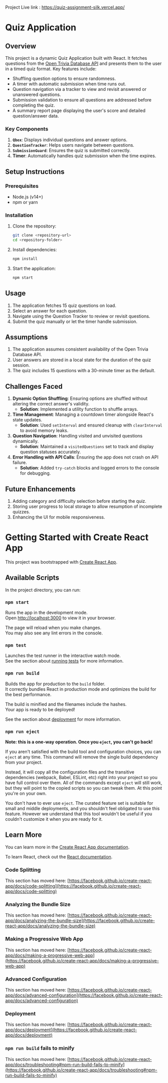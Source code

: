 
Project Live link : https://quiz-assignment-silk.vercel.app/
<br/>

# Quiz Application

## Overview
This project is a dynamic Quiz Application built with React. It fetches questions from the [Open Trivia Database API](https://opentdb.com/) and presents them to the user in a timed quiz format. Key features include:
- Shuffling question options to ensure randomness.
- A timer with automatic submission when time runs out.
- Question navigation via a tracker to view and revisit answered or unanswered questions.
- Submission validation to ensure all questions are addressed before completing the quiz.
- A summary report page displaying the user's score and detailed question/answer data.

### Key Components
1. **`Qbox`**: Displays individual questions and answer options.
2. **`QuestionTracker`**: Helps users navigate between questions.
3. **`SubmissionGuard`**: Ensures the quiz is submitted correctly.
4. **Timer**: Automatically handles quiz submission when the time expires.

## Setup Instructions
### Prerequisites
- Node.js (v14+)
- npm or yarn

### Installation
1. Clone the repository:
   ```bash
   git clone <repository-url>
   cd <repository-folder>
   ```
2. Install dependencies:
   ```bash
   npm install
   ```
3. Start the application:
   ```bash
   npm start
   ```

## Usage
1. The application fetches 15 quiz questions on load.
2. Select an answer for each question.
3. Navigate using the Question Tracker to review or revisit questions.
4. Submit the quiz manually or let the timer handle submission.

## Assumptions
1. The application assumes consistent availability of the Open Trivia Database API.
2. User answers are stored in a local state for the duration of the quiz session.
3. The quiz includes 15 questions with a 30-minute timer as the default.

## Challenges Faced
1. **Dynamic Option Shuffling**: Ensuring options are shuffled without altering the correct answer's validity.
   - **Solution**: Implemented a utility function to shuffle arrays.
2. **Time Management**: Managing a countdown timer alongside React's state updates.
   - **Solution**: Used `setInterval` and ensured cleanup with `clearInterval` to avoid memory leaks.
3. **Question Navigation**: Handling visited and unvisited questions dynamically.
   - **Solution**: Maintained a `visitedQuestions` set to track and display question statuses accurately.
4. **Error Handling with API Calls**: Ensuring the app does not crash on API failure.
   - **Solution**: Added `try-catch` blocks and logged errors to the console for debugging.

## Future Enhancements
1. Adding category and difficulty selection before starting the quiz.
2. Storing user progress to local storage to allow resumption of incomplete quizzes.
3. Enhancing the UI for mobile responsiveness.




# Getting Started with Create React App
This project was bootstrapped with [Create React App](https://github.com/facebook/create-react-app).

## Available Scripts

In the project directory, you can run:

### `npm start`

Runs the app in the development mode.\
Open [http://localhost:3000](http://localhost:3000) to view it in your browser.

The page will reload when you make changes.\
You may also see any lint errors in the console.

### `npm test`

Launches the test runner in the interactive watch mode.\
See the section about [running tests](https://facebook.github.io/create-react-app/docs/running-tests) for more information.

### `npm run build`

Builds the app for production to the `build` folder.\
It correctly bundles React in production mode and optimizes the build for the best performance.

The build is minified and the filenames include the hashes.\
Your app is ready to be deployed!

See the section about [deployment](https://facebook.github.io/create-react-app/docs/deployment) for more information.

### `npm run eject`

**Note: this is a one-way operation. Once you `eject`, you can't go back!**

If you aren't satisfied with the build tool and configuration choices, you can `eject` at any time. This command will remove the single build dependency from your project.

Instead, it will copy all the configuration files and the transitive dependencies (webpack, Babel, ESLint, etc) right into your project so you have full control over them. All of the commands except `eject` will still work, but they will point to the copied scripts so you can tweak them. At this point you're on your own.

You don't have to ever use `eject`. The curated feature set is suitable for small and middle deployments, and you shouldn't feel obligated to use this feature. However we understand that this tool wouldn't be useful if you couldn't customize it when you are ready for it.

## Learn More

You can learn more in the [Create React App documentation](https://facebook.github.io/create-react-app/docs/getting-started).

To learn React, check out the [React documentation](https://reactjs.org/).

### Code Splitting

This section has moved here: [https://facebook.github.io/create-react-app/docs/code-splitting](https://facebook.github.io/create-react-app/docs/code-splitting)

### Analyzing the Bundle Size

This section has moved here: [https://facebook.github.io/create-react-app/docs/analyzing-the-bundle-size](https://facebook.github.io/create-react-app/docs/analyzing-the-bundle-size)

### Making a Progressive Web App

This section has moved here: [https://facebook.github.io/create-react-app/docs/making-a-progressive-web-app](https://facebook.github.io/create-react-app/docs/making-a-progressive-web-app)

### Advanced Configuration

This section has moved here: [https://facebook.github.io/create-react-app/docs/advanced-configuration](https://facebook.github.io/create-react-app/docs/advanced-configuration)

### Deployment

This section has moved here: [https://facebook.github.io/create-react-app/docs/deployment](https://facebook.github.io/create-react-app/docs/deployment)

### `npm run build` fails to minify

This section has moved here: [https://facebook.github.io/create-react-app/docs/troubleshooting#npm-run-build-fails-to-minify](https://facebook.github.io/create-react-app/docs/troubleshooting#npm-run-build-fails-to-minify)
